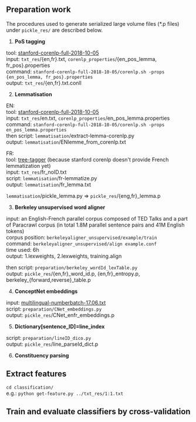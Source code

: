## Preparation work
 
The procedures used to generate serialized large volume files (*.p files) under `pickle_res/` are described below. 
<!-- upload all the *.p files in a zipped directory onto github -->

1. **PoS tagging** 

tool: [stanford-corenlp-full-2018-10-05](https://stanfordnlp.github.io/CoreNLP/download.html) <br/>
input: `txt_res`/{en,fr}.txt, `corenlp_properties`/{en_pos_lemma, fr_pos}.properties <br/>
command: `stanford-corenlp-full-2018-10-05/corenlp.sh -props {en_pos_lemma, fr_pos}.properties` <br/>
output: `txt_res`/{en,fr}.txt.conll 

2. **Lemmatisation** 

EN: <br/>
tool: [stanford-corenlp-full-2018-10-05](https://stanfordnlp.github.io/CoreNLP/download.html) <br/>
input: `txt_res`/en.txt, `corenlp_properties`/en_pos_lemma.properties <br/>
command: `stanford-corenlp-full-2018-10-05/corenlp.sh -props en_pos_lemma.properties` <br/>
then script: `lemmatisation`/extract-lemma-corenlp.py <br/>
output: `lemmatisation`/ENlemme_from_corenlp.txt <br/>

FR: <br/>
tool: [tree-tagger](http://www.cis.uni-muenchen.de/~schmid/tools/TreeTagger/) (because stanford corenlp doesn't provide French lemmatization yet) <br/>
input: `txt_res`/fr_noID.txt  <br/>
script: `lemmatisation`/fr-lemmatize.py <br/>
output: `lemmatisation`/fr_lemma.txt  <br/>

`lemmatisation`/pickle_lemma.py => `pickle_res`/{eng,fr}_lemma.p <br/>

3. **Berkeley unsupervised word aligner**

input: an English-French parallel corpus composed of TED Talks and a part of Paracrawl corpus (in total 1.8M parallel sentence pairs and 41M English tokens)  <br/>
corpus position: `berkeleyaligner_unsupervised/example/train` <br/> 
command: `berkeleyaligner_unsupervised/align example.conf` <br/>
time used: 6h  <br/>
output: 1.lexweights, 2.lexweights, training.align 

then script: `preparation/berkeley_wordId_lexTable.py` <br/>
output: `pickle_res`/{en,fr}_word_id.p, {en,fr}\_entropy.p, berkeley\_{forward,reverse}_table.p <br/>
 

4. **ConceptNet embeddings** 

input: [multilingual-numberbatch-17.06.txt](https://conceptnet.s3.amazonaws.com/downloads/2017/numberbatch/numberbatch-17.06.txt.gz) <br/>
script: `preparation/CNet_embeddings.py` <br/>
output: `pickle_res`/CNet_enfr_embeddings.p

5. **Dictionary[sentence_ID]=line_index**

script: `preparation/lineID_dico.py` <br/>
output: `pickle_res`/line_parseId_dict.p 

6. **Constituency parsing**




## Extract features

`cd classification/` <br/>
e.g.: `python get-feature.py ../txt_res/1:1.txt` 

## Train and evaluate classifiers by cross-validation 

